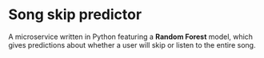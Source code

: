 # Song skip predictor

A microservice written in Python featuring a **Random Forest** model, which gives predictions about whether a user will skip or listen to the entire song.
